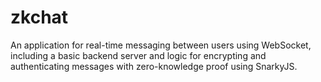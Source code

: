 # zkchat
 An application for real-time messaging between users using WebSocket, including a basic backend server and logic for encrypting and authenticating messages with zero-knowledge proof using SnarkyJS.
